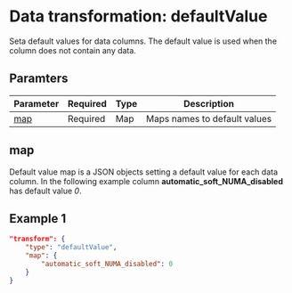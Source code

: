 # Data transformation: **defaultValue**

Seta default values for data columns. The default value is used when the column does not contain any data.

## Paramters

|Parameter|Required|Type|Description|
|-|-|-|-|
|[map](#map)|Required|Map|Maps names to default values|

## map

Default value map is a JSON objects setting a default value for each data column. In the following example column **automatic_soft_NUMA_disabled** has default value *0*.

## Example 1

```json
"transform": {
    "type": "defaultValue",
    "map": {
        "automatic_soft_NUMA_disabled": 0
    }
}
```